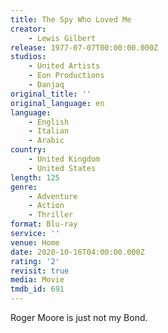 ```yaml
---
title: The Spy Who Loved Me
creator:
    - Lewis Gilbert
release: 1977-07-07T00:00:00.000Z
studios:
    - United Artists
    - Eon Productions
    - Danjaq
original_title: ''
original_language: en
language:
    - English
    - Italian
    - Arabic
country:
    - United Kingdom
    - United States
length: 125
genre:
    - Adventure
    - Action
    - Thriller
format: Blu-ray
service: ''
venue: Home
date: 2020-10-16T04:00:00.000Z
rating: '2'
revisit: true
media: Movie
tmdb_id: 691
---
```


Roger Moore is just not my Bond.
